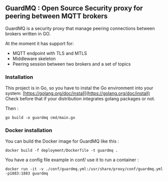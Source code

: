 ## GuardMQ : Open Source Security proxy for peering between MQTT brokers

GuardMQ is a security proxy that manage peering connections between brokers written in GO.

At the moment it has support for:
- MQTT endpoint with TLS and MTLS
- Middleware skeleton
- Peering session between two brokers and a set of topics

### Installation

This project is in Go, so you have to instal the Go environment into your system: [https://golang.org/doc/install](https://golang.org/doc/install)
Check before that if your distribution integrates golang packages or not.

Then :
```
go build -o guardmq cmd/main.go
```

### Docker installation

You can build the Docker image for GuardMQ like this :

```
docker build -f deployment/Dockerfile -t guardmq .
```

You have a config file example in conf/ use it to run a container :

```
docker run -it -v ./conf/guardmq.yml:/usr/share/proxy/conf/guardmq.yml -p1883:1883 guardmq
```
